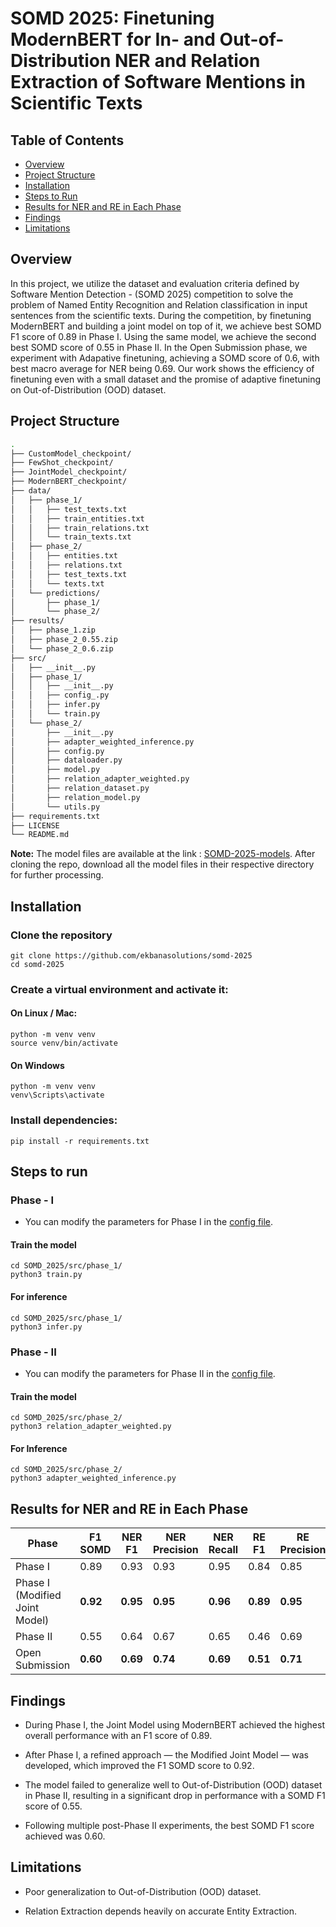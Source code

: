 # SOMD 2025: Finetuning ModernBERT for In- and Out-of-Distribution NER and Relation Extraction of Software Mentions in Scientific Texts

## Table of Contents

- [Overview](#overview)
- [Project Structure](#project-structure)
- [Installation](#installation)
- [Steps to Run](#steps-to-run)
- [Results for NER and RE in Each Phase](#results-for-ner-and-re-in-each-phase)
- [Findings](#findings)
- [Limitations](#limitations)

## Overview

In this project, we utilize the dataset and evaluation criteria defined by Software Mention Detection - (SOMD 2025)  competition to solve the problem of Named Entity Recognition and Relation classification in input sentences from the scientific texts. During the competition, by finetuning ModernBERT and building a joint model on top of it, we achieve best SOMD F1 score of $0.89$ in Phase I. Using the same model, we achieve the second best SOMD score of $0.55$ in Phase II. In the Open Submission phase, we experiment with Adapative finetuning, achieving a SOMD score of $0.6$, with best macro average for NER being $0.69$. Our work shows the efficiency of finetuning even with a small dataset and the promise of adaptive finetuning on Out-of-Distribution (OOD) dataset. 

## Project Structure

```bash
.
├── CustomModel_checkpoint/
├── FewShot_checkpoint/
├── JointModel_checkpoint/
├── ModernBERT_checkpoint/
├── data/
│   ├── phase_1/
│   │   ├── test_texts.txt
│   │   ├── train_entities.txt
│   │   ├── train_relations.txt
│   │   └── train_texts.txt
│   ├── phase_2/
│   │   ├── entities.txt
│   │   ├── relations.txt
│   │   ├── test_texts.txt
│   │   └── texts.txt
│   └── predictions/
│       ├── phase_1/
│       └── phase_2/
├── results/
│   ├── phase_1.zip
│   ├── phase_2_0.55.zip
│   └── phase_2_0.6.zip
├── src/
│   ├── __init__.py
│   ├── phase_1/
│   │   ├── __init__.py
│   │   ├── config_.py
│   │   ├── infer.py
│   │   └── train.py
│   └── phase_2/
│       ├── __init__.py
│       ├── adapter_weighted_inference.py
│       ├── config.py
│       ├── dataloader.py
│       ├── model.py
│       ├── relation_adapter_weighted.py
│       ├── relation_dataset.py
│       ├── relation_model.py
│       └── utils.py
├── requirements.txt
├── LICENSE
└── README.md
```

**Note:** The model files are available at the link : [SOMD-2025-models](https://drive.google.com/drive/folders/1OUHnB04Ljye_0_SSD_zu9TTDjJAXDvPc?usp=drive_link). After cloning the repo, download all the model files in their respective directory for further processing.

## Installation

### Clone the repository

```
git clone https://github.com/ekbanasolutions/somd-2025
cd somd-2025
```

### Create a virtual environment and activate it:

#### On Linux / Mac:

```
python -m venv venv
source venv/bin/activate 
```

#### On Windows

```
python -m venv venv
venv\Scripts\activate
```

### Install dependencies:

```
pip install -r requirements.txt
```

## Steps to run

### Phase - I

- You can modify the parameters for Phase I in the [config file](./src/phase_1/config_.py).

#### Train the model

```
cd SOMD_2025/src/phase_1/
python3 train.py
```

#### For inference

```
cd SOMD_2025/src/phase_1/
python3 infer.py
```

### Phase - II

- You can modify the parameters for Phase II in the [config file](./src/phase_2/config.py).

#### Train the model

```
cd SOMD_2025/src/phase_2/
python3 relation_adapter_weighted.py
```

#### For Inference

```
cd SOMD_2025/src/phase_2/
python3 adapter_weighted_inference.py
```

## Results for NER and RE in Each Phase

| Phase               | F1 SOMD | NER F1 | NER Precision | NER Recall | RE F1 | RE Precision | RE Recall |
|---------------------|---------|--------|----------------|------------|-------|---------------|-----------|
| Phase I             | 0.89    | 0.93   | 0.93           | 0.95       | 0.84  | 0.85          | **0.86**      |
| Phase I (Modified Joint Model)   | **0.92**    | **0.95**   | **0.95**           | **0.96**       | **0.89**  | **0.95**          | 0.85      |
| Phase II            | 0.55    | 0.64   | 0.67           | 0.65       | 0.46  | 0.69          | 0.39      |
| Open Submission     | **0.60**    | **0.69**   | **0.74**           | **0.69**       | **0.51**  | **0.71**          | **0.42**      |

## Findings

- During Phase I, the Joint Model using ModernBERT achieved the highest overall performance with an F1 score of 0.89.

- After Phase I, a refined approach — the Modified Joint Model — was developed, which improved the F1 SOMD score to 0.92.

- The model failed to generalize well to Out-of-Distribution (OOD) dataset in Phase II, resulting in a significant drop in performance with a SOMD F1 score of 0.55.

- Following multiple post-Phase II experiments, the best SOMD F1 score achieved was 0.60.

## Limitations

- Poor generalization to Out-of-Distribution (OOD) dataset.

- Relation Extraction depends heavily on accurate Entity Extraction.

